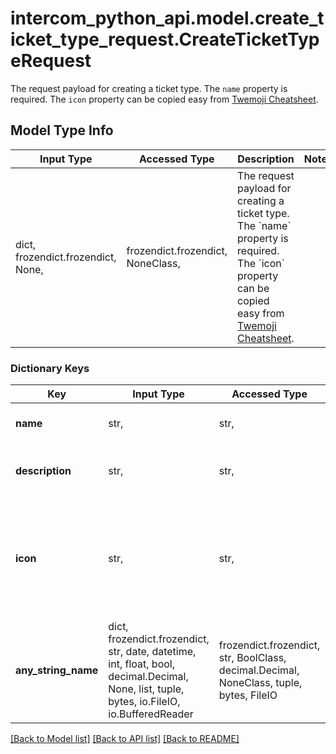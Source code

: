 # intercom_python_api.model.create_ticket_type_request.CreateTicketTypeRequest

The request payload for creating a ticket type.   The `name` property is required.   The `icon` property can be copied easy from [Twemoji Cheatsheet](https://twemoji-cheatsheet.vercel.app/). 

## Model Type Info
Input Type | Accessed Type | Description | Notes
------------ | ------------- | ------------- | -------------
dict, frozendict.frozendict, None,  | frozendict.frozendict, NoneClass,  | The request payload for creating a ticket type.   The &#x60;name&#x60; property is required.   The &#x60;icon&#x60; property can be copied easy from [Twemoji Cheatsheet](https://twemoji-cheatsheet.vercel.app/).  | 

### Dictionary Keys
Key | Input Type | Accessed Type | Description | Notes
------------ | ------------- | ------------- | ------------- | -------------
**name** | str,  | str,  | The name of the ticket type. | 
**description** | str,  | str,  | The description of the ticket type. | [optional] 
**icon** | str,  | str,  | The icon of the ticket type. | [optional] if omitted the server will use the default value of "🎟️"
**any_string_name** | dict, frozendict.frozendict, str, date, datetime, int, float, bool, decimal.Decimal, None, list, tuple, bytes, io.FileIO, io.BufferedReader | frozendict.frozendict, str, BoolClass, decimal.Decimal, NoneClass, tuple, bytes, FileIO | any string name can be used but the value must be the correct type | [optional]

[[Back to Model list]](../../README.md#documentation-for-models) [[Back to API list]](../../README.md#documentation-for-api-endpoints) [[Back to README]](../../README.md)

